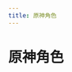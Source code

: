 ```yaml
---
title: 原神角色
---
```


# 原神角色

<GenshinCharacters />

<script setup lang="ts">
import GenshinCharacters from "@GenshinCharacters";
</script>
